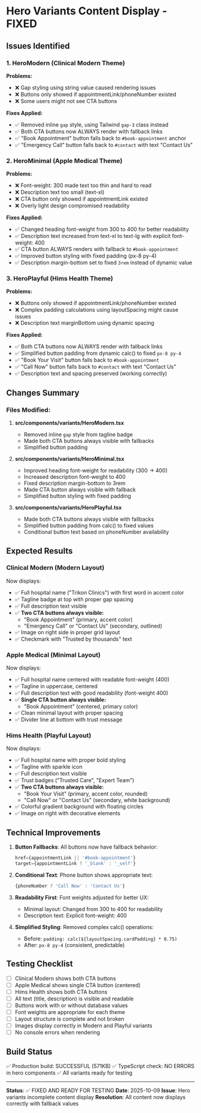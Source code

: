 # Hero Variants Content Display - FIXED

## Issues Identified

### 1. HeroModern (Clinical Modern Theme)
**Problems:**
- ❌ Gap styling using string value caused rendering issues
- ❌ Buttons only showed if appointmentLink/phoneNumber existed
- ❌ Some users might not see CTA buttons

**Fixes Applied:**
- ✅ Removed inline `gap` style, using Tailwind `gap-3` class instead
- ✅ Both CTA buttons now ALWAYS render with fallback links
- ✅ "Book Appointment" button falls back to `#book-appointment` anchor
- ✅ "Emergency Call" button falls back to `#contact` with text "Contact Us"

### 2. HeroMinimal (Apple Medical Theme)
**Problems:**
- ❌ Font-weight: 300 made text too thin and hard to read
- ❌ Description text too small (text-xl)
- ❌ CTA button only showed if appointmentLink existed
- ❌ Overly light design compromised readability

**Fixes Applied:**
- ✅ Changed heading font-weight from 300 to 400 for better readability
- ✅ Description text increased from text-xl to text-lg with explicit font-weight: 400
- ✅ CTA button ALWAYS renders with fallback to `#book-appointment`
- ✅ Improved button styling with fixed padding (px-8 py-4)
- ✅ Description margin-bottom set to fixed `3rem` instead of dynamic value

### 3. HeroPlayful (Hims Health Theme)
**Problems:**
- ❌ Buttons only showed if appointmentLink/phoneNumber existed
- ❌ Complex padding calculations using layoutSpacing might cause issues
- ❌ Description text marginBottom using dynamic spacing

**Fixes Applied:**
- ✅ Both CTA buttons now ALWAYS render with fallback links
- ✅ Simplified button padding from dynamic calc() to fixed `px-8 py-4`
- ✅ "Book Your Visit" button falls back to `#book-appointment`
- ✅ "Call Now" button falls back to `#contact` with text "Contact Us"
- ✅ Description text and spacing preserved (working correctly)

## Changes Summary

### Files Modified:
1. **src/components/variants/HeroModern.tsx**
   - Removed inline `gap` style from tagline badge
   - Made both CTA buttons always visible with fallbacks
   - Simplified button padding

2. **src/components/variants/HeroMinimal.tsx**
   - Improved heading font-weight for readability (300 → 400)
   - Increased description font-weight to 400
   - Fixed description margin-bottom to 3rem
   - Made CTA button always visible with fallback
   - Simplified button styling with fixed padding

3. **src/components/variants/HeroPlayful.tsx**
   - Made both CTA buttons always visible with fallbacks
   - Simplified button padding from calc() to fixed values
   - Conditional button text based on phoneNumber availability

## Expected Results

### Clinical Modern (Modern Layout)
Now displays:
- ✅ Full hospital name ("Trikon Clinics") with first word in accent color
- ✅ Tagline badge at top with proper gap spacing
- ✅ Full description text visible
- ✅ **Two CTA buttons always visible:**
  - "Book Appointment" (primary, accent color)
  - "Emergency Call" or "Contact Us" (secondary, outlined)
- ✅ Image on right side in proper grid layout
- ✅ Checkmark with "Trusted by thousands" text

### Apple Medical (Minimal Layout)
Now displays:
- ✅ Full hospital name centered with readable font-weight (400)
- ✅ Tagline in uppercase, centered
- ✅ Full description text with good readability (font-weight 400)
- ✅ **Single CTA button always visible:**
  - "Book Appointment" (centered, primary color)
- ✅ Clean minimal layout with proper spacing
- ✅ Divider line at bottom with trust message

### Hims Health (Playful Layout)
Now displays:
- ✅ Full hospital name with proper bold styling
- ✅ Tagline with sparkle icon
- ✅ Full description text visible
- ✅ Trust badges ("Trusted Care", "Expert Team")
- ✅ **Two CTA buttons always visible:**
  - "Book Your Visit" (primary, accent color, rounded)
  - "Call Now" or "Contact Us" (secondary, white background)
- ✅ Colorful gradient background with floating circles
- ✅ Image on right with decorative elements

## Technical Improvements

1. **Button Fallbacks**: All buttons now have fallback behavior:
   ```typescript
   href={appointmentLink || '#book-appointment'}
   target={appointmentLink ? '_blank' : '_self'}
   ```

2. **Conditional Text**: Phone button shows appropriate text:
   ```typescript
   {phoneNumber ? 'Call Now' : 'Contact Us'}
   ```

3. **Readability First**: Font weights adjusted for better UX:
   - Minimal layout: Changed from 300 to 400 for readability
   - Description text: Explicit font-weight: 400

4. **Simplified Styling**: Removed complex calc() operations:
   - Before: `padding: calc(${layoutSpacing.cardPadding} * 0.75)`
   - After: `px-8 py-4` (consistent, predictable)

## Testing Checklist

- [ ] Clinical Modern shows both CTA buttons
- [ ] Apple Medical shows single CTA button (centered)
- [ ] Hims Health shows both CTA buttons
- [ ] All text (title, description) is visible and readable
- [ ] Buttons work with or without database values
- [ ] Font weights are appropriate for each theme
- [ ] Layout structure is complete and not broken
- [ ] Images display correctly in Modern and Playful variants
- [ ] No console errors when rendering

## Build Status
✅ Production build: SUCCESSFUL (571KB)
✅ TypeScript check: NO ERRORS in hero components
✅ All variants ready for testing

---

**Status**: ✅ FIXED AND READY FOR TESTING
**Date**: 2025-10-09
**Issue**: Hero variants incomplete content display
**Resolution**: All content now displays correctly with fallback values
